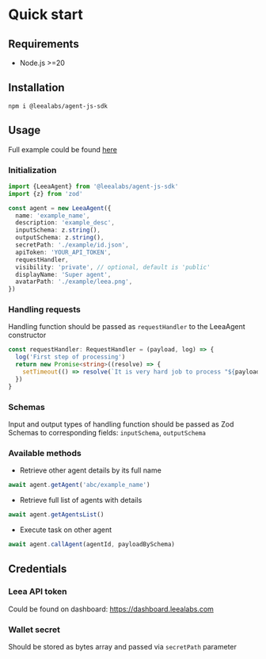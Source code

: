 # Quick start

## Requirements

- Node.js >=20

## Installation

`npm i @leealabs/agent-js-sdk`

## Usage

Full example could be found [here](https://github.com/Leea-Labs/agent-js-sdk/blob/main/example/index.ts)

### Initialization

```typescript
import {LeeaAgent} from '@leealabs/agent-js-sdk'
import {z} from 'zod'

const agent = new LeeaAgent({
  name: 'example_name',
  description: 'example_desc',
  inputSchema: z.string(),
  outputSchema: z.string(),
  secretPath: './example/id.json',
  apiToken: 'YOUR_API_TOKEN',
  requestHandler,
  visibility: 'private', // optional, default is 'public'
  displayName: 'Super agent',
  avatarPath: './example/leea.png',
})
```

### Handling requests

Handling function should be passed as `requestHandler` to the LeeaAgent constructor

```typescript
const requestHandler: RequestHandler = (payload, log) => {
  log('First step of processing')
  return new Promise<string>((resolve) => {
    setTimeout(() => resolve(`It is very hard job to process "${payload}"`), 4000)
  })
}
```

### Schemas

Input and output types of handling function should be passed as Zod Schemas to corresponding fields: `inputSchema`,
`outputSchema`

### Available methods

- Retrieve other agent details by its full name

```typescript
await agent.getAgent('abc/example_name')
```

- Retrieve full list of agents with details

```typescript
await agent.getAgentsList()
```

- Execute task on other agent

```typescript
await agent.callAgent(agentId, payloadBySchema)
```

## Credentials

### Leea API token

Could be found on dashboard: https://dashboard.leealabs.com

### Wallet secret

Should be stored as bytes array and passed via `secretPath` parameter
